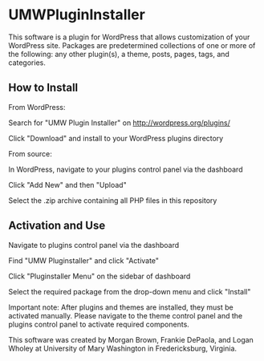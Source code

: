 UMWPluginInstaller
==================
This software is a plugin for WordPress that allows customization of your WordPress site.
Packages are predetermined collections of one or more of the following: any other plugin(s), a theme, posts, pages, tags, and categories.

How to Install
--------------
From WordPress:

Search for "UMW Plugin Installer" on http://wordpress.org/plugins/

Click "Download" and install to your WordPress plugins directory

From source:

In WordPress, navigate to your plugins control panel via the dashboard

Click "Add New" and then "Upload"

Select the .zip archive containing all PHP files in this repository

Activation and Use
------------------
Navigate to plugins control panel via the dashboard

Find "UMW Pluginstaller" and click "Activate"

Click "Pluginstaller Menu" on the sidebar of dashboard

Select the required package from the drop-down menu and click "Install"

Important note: After plugins and themes are installed, they must be activated manually. Please navigate to the theme control panel and the plugins control panel to activate required components.


This software was created by Morgan Brown, Frankie DePaola, and Logan Wholey at University of Mary Washington in Fredericksburg, Virginia.

